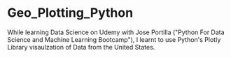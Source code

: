 # Geo_Plotting_Python


While learning Data Science on Udemy with Jose Portilla ("Python For Data Science and Machine Learning Bootcamp"), I learnt to use Python's Plotly Library visaulzation of Data from the United States. 
